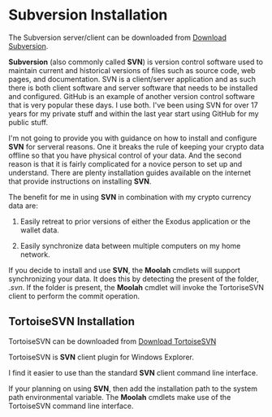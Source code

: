 # Subversion Installation

The Subversion server/client can be downloaded from [Download Subversion](https://www.wandisco.com/subversion/download).

**Subversion** (also commonly called **SVN**) is version control software used to maintain current and historical versions of files such as source code, web pages, and documentation.
SVN is a client/server application and as such there is both client software and server software that needs to be installed and configured.  GitHub is an example of another version control software that is very popular these days.  I use both. I've been using SVN for over 17 years for my private stuff and within the last year start using GitHub for my public stuff.

I'm not going to provide you with guidance on how to install and configure **SVN** for serveral reasons.  One it breaks the rule of keeping your crypto data offline so that you have physical control of your data. And the second reason is that it is fairly complicated for a novice person to set up and understand. There are plenty installation guides available on the internet that provide instructions on installing **SVN**.

The benefit for me in using **SVN** in combination with my crypto currency data are:

1. Easily retreat to prior versions of either the Exodus application or the wallet data.

2. Easily synchronize data between multiple computers on my home network.

If you decide to install and use **SVN**, the **Moolah** cmdlets will support synchronizing your data. It does this by detecting the present of the folder, *.svn*.  If the folder is present, the **Moolah** cmdlet will invoke the TortoriseSVN client to perform the commit operation.

## TortoiseSVN Installation

TortoiseSVN can be downloaded from [Download TortoiseSVN](https://tortoisesvn.net/downloads.html)

TortoiseSVN is **SVN** client plugin for Windows Explorer.

I find it easier to use than the standard **SVN** client command line interface.

If your planning on using **SVN**, then add the installation path to the system path environmental variable.  The **Moolah** cmdlets make use of the TortoiseSVN command line interface.
